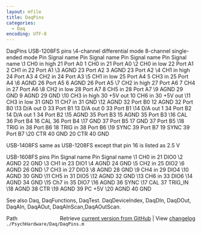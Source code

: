 ```yaml
---
layout: mfile
title: DaqPins
categories:
  - Daq
encoding: UTF-8
---
```


 DaqPins
 USB-1208FS pins
 \4-channel differential mode         8-channel single-ended mode
 Pin Signal name  Pin Signal name    Pin Signal name  Pin Signal name
  \1  CH0 in high  21  Port A0         1  CH0 in       21  Port A0
  \2  CH0 in low   22  Port A1         2  CH1 in       22  Port A1
  \3  AGND         23  Port A2         3  AGND         23  Port A2
  \4  CH1 in high  24  Port A3         4  CH2 in       24  Port A3
  \5  CH1 in low   25  Port A4         5  CH3 in       25  Port A4
  \6  AGND         26  Port A5         6  AGND         26  Port A5
  \7  CH2 in high  27  Port A6         7  CH4 in       27  Port A6
  \8  CH2 in low   28  Port A7         8  CH5 in       28  Port A7
  \9  AGND         29  GND             9  AGND         29  GND
 \10  CH3 in high  30  +5V out        10  CH6 in       30  +5V out
 \11  CH3 in low   31  GND            11  CH7 in       31  GND
 \12  AGND         32  Port B0        12  AGND         32  Port B0
 \13  D/A out 0    33  Port B1        13  D/A out 0    33  Port B1
 \14  D/A out 1    34  Port B2        14  D/A out 1    34  Port B2
 \15  AGND         35  Port B3        15  AGND         35  Port B3
 \16  CAL          36  Port B4        16  CAL          36  Port B4
 \17  GND          37  Port B5        17  GND          37  Port B5
 \18  TRIG in      38  Port B6        18  TRIG in      38  Port B6
 \19  SYNC         39  Port B7        19  SYNC         39  Port B7
 \20  CTR          40  GND            20  CTR          40  GND

USB-1408FS same as USB-1208FS except that pin 16 is listed as 2.5 V

 USB-1608FS pins
 Pin Signal name  Pin Signal name
  \1  CH0 in       21  DIO0
  \2  AGND         22  GND
  \3  CH1 in       23  DIO1
  \4  AGND         24  GND
  \5  CH2 in       25  DIO2
  \6  AGND         26  GND
  \7  CH3 in       27  DIO3
  \8  AGND         28  GND
  \9  CH4 in       29  DIO4
 \10  AGND         30  GND
 \11  CH5 in       31  DIO5
 \12  AGND         32  GND
 \13  CH6 in       33  DIO6
 \14  AGND         34  GND
 \15  Ch7 in       35  DIO7
 \16  AGND         36  SYNC
 \17  CAL          37  TRIG\_IN
 \18  AGND         38  CTR
 \19  AGND         39  PC +5V
 \20  AGND         40  GND

 See also Daq, DaqFunctions, DaqTest.
 DaqDeviceIndex, DaqDIn, DaqDOut, DaqAIn, DaqAOut, DaqAInScan,DaqAOutScan.


<div class="code_header" style="text-align:right;">
  <span style="float:left;">Path&nbsp;&nbsp;</span> <span class="counter">Retrieve <a href=
  "https://raw.github.com/Psychtoolbox-3/Psychtoolbox-3/beta/./PsychHardware/Daq/DaqPins.m">current version from GitHub</a> | View <a href=
  "https://github.com/Psychtoolbox-3/Psychtoolbox-3/commits/beta/./PsychHardware/Daq/DaqPins.m">changelog</a></span>
</div>
<div class="code">
  <code>./PsychHardware/Daq/DaqPins.m</code>
</div>
